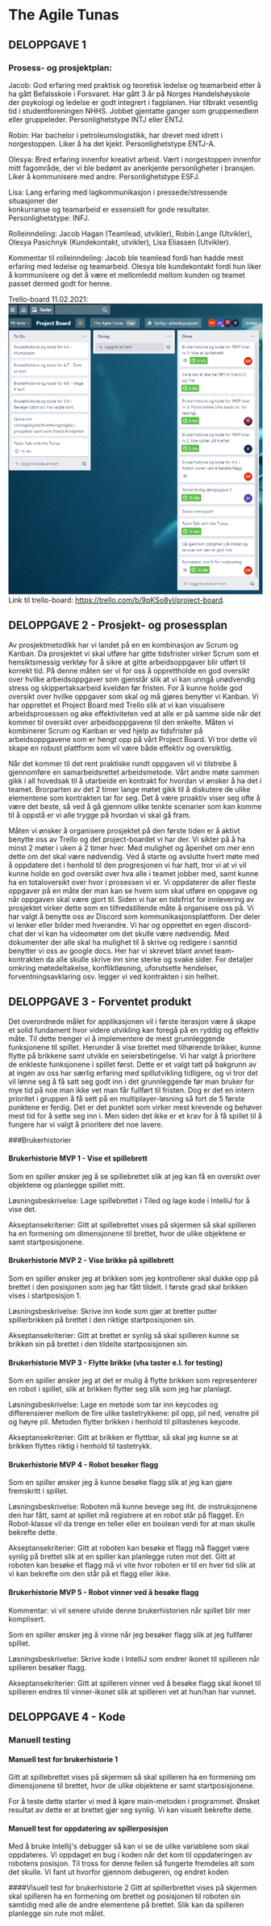 # The Agile Tunas

## DELOPPGAVE 1

### Prosess- og prosjektplan:

Jacob:
God  erfaring med praktisk og teoretisk ledelse og teamarbeid etter å ha gått Befalsskole i Forsvaret.
Har gått 3 år på Norges Handelshøyskole der psykologi og ledelse er  godt integrert i fagplanen. Har
tilbrakt	vesentlig tid i studentforeningen NHHS. Jobbet gjentatte ganger som  gruppemedlem eller gruppeleder.
Personlighetstype INTJ eller ENTJ.

Robin:
Har bachelor i petroleumslogistikk, har drevet med idrett i norgestoppen. Liker å ha det kjekt.
Personlighetstype ENTJ-A.

Olesya:
Bred erfaring innenfor kreativt arbeid. Vært i norgestoppen innenfor mitt fagområde, der vi ble bedømt av anerkjente personligheter i bransjen. Liker å kommunisere med andre. Personlighetstype ESFJ.

Lisa:
Lang erfaring med lagkommunikasjon i pressede/stressende situasjoner der        
konkurranse og teamarbeid er essensielt for gode resultater.
Personlighetstype: INFJ.

Rolleinndeling: Jacob Hagan (Teamlead, utvikler), Robin Lange (Utvikler), Olesya Pasichnyk (Kundekontakt, utvikler), Lisa Eliassen (Utvikler).

Kommentar til rolleinndeling: Jacob ble teamlead fordi han hadde mest erfaring med ledelse og teamarbeid. Olesya ble kundekontakt fordi hun liker å kommunisere og det å være et mellomledd mellom kunden og teamet passet dermed godt for henne.

Trello-board 11.02.2021:
![img.png](ProjectBoardOblig1.png)
Link til trello-board: https://trello.com/b/9pKSo8yI/project-board. 

## DELOPPGAVE 2 - Prosjekt- og prosessplan

Av prosjektmetodikk har vi landet på en en kombinasjon av Scrum og Kanban. Da prosjektet vi skal utføre har gitte tidsfrister virker Scrum som et hensiktsmessig verktøy for å sikre at gitte arbeidsoppgaver blir utført til korrekt tid. På denne måten ser vi for oss å opprettholde en god oversikt over hvilke arbeidsoppgaver som gjenstår slik at vi kan unngå unødvendig stress og skippertaksarbeid kvelden før fristen. For å kunne holde god oversikt over hvilke oppgaver som skal og må gjøres benytter vi Kanban. Vi har opprettet et Project Board med Trello slik at vi kan visualisere arbeidsprosessen og øke effektiviteten ved at alle er på samme side når det kommer til oversikt over arbeidsoppgavene til den enkelte.
Måten vi kombinerer Scrum og Kanban er ved hjelp av tidsfrister på arbeidsoppgavene som er hengt opp på vårt Project Board. Vi tror dette vil skape en robust plattform som vil være både effektiv og oversiktlig.

Når det kommer til det rent praktiske rundt oppgaven vil vi tilstrebe å gjennomføre en samarbeidsrettet arbeidsmetode.
Vårt andre møte sammen gikk i all hovedsak til å utarbeide en kontrakt for hvordan vi ønsker å ha det i teamet. Brorparten av det 2 timer lange møtet gikk til å diskutere de ulike elementene som kontrakten tar for seg. Det å være proaktiv viser seg ofte å være det beste, så ved å gå gjennom ulike tenkte scenarier som kan komme til å oppstå er vi alle trygge på hvordan vi skal gå fram.

Måten vi ønsker å organisere prosjektet på den første tiden er å aktivt benytte oss av Trello og det project-boardet vi har der. Vi sikter på å ha minst 2 møter i uken á 2 timer hver. Med mulighet og åpenhet om mer enn dette om det skal være nødvendig. Ved å starte og avslutte hvert møte med å oppdatere det i henhold til den progresjonen vi har hatt, tror vi at vi vil kunne holde en god oversikt over hva alle i teamet jobber med, samt kunne ha en totaloversikt over hvor i prosessen vi er. Vi oppdaterer de aller fleste oppgaver på en måte der man kan se hvem som skal utføre en oppgave og når oppgaven skal være gjort til. Siden vi har en tidsfrist for innlevering av prosjektet virker dette som en tilfredstillende måte å organisere oss på.
Vi har valgt å benytte oss av Discord som kommunikasjonsplattform. Der deler vi lenker eller bilder med hverandre. Vi har og opprettet en egen discord-chat der vi kan ha videomøter om det skulle være nødvendig. Med dokumenter der alle skal ha mulighet til å skrive og redigere i sanntid benytter vi oss av google docs. Her har vi skrevet blant annet team-kontrakten da alle skulle skrive inn sine sterke og svake sider.
For detaljer omkring møtedeltakelse, konfliktløsning, uforutsette hendelser, forventningsavklaring osv. legger vi ved kontrakten i sin helhet.

## DELOPPGAVE 3 - Forventet produkt

Det overordnede målet for applikasjonen vil  i første iterasjon være å skape et solid fundament hvor videre utvikling kan foregå på en ryddig og effektiv måte. Til dette trenger vi å implementere de mest grunnleggende funksjonene til spillet. Herunder å vise brettet med tilhørende brikker, kunne flytte på brikkene samt utvikle en seiersbetingelse.
Vi har valgt å prioritere de enkleste funksjonene i spillet først. Dette er et valgt tatt på bakgrunn av at ingen av oss har særlig erfaring med spillutvikling tidligere, og vi tror det vil lønne seg å få satt seg godt inn i det grunnleggende før man bruker for mye tid på noe man ikke vet man får fullført til fristen. Dog er det en intern prioritet i gruppen å få sett på en multiplayer-løsning så fort de 5 første punktene er ferdig. Det er det punktet som virker mest krevende og behøver mest tid for å sette seg inn i. Men siden det ikke er et krav for å få spillet til å fungere har vi valgt å prioritere det noe lavere.

###Brukerhistorier

#### Brukerhistorie MVP 1 - Vise et spillebrett

Som en spiller
ønsker jeg å se spillebrettet
slik at jeg kan få en oversikt over objektene og planlegge spillet mitt.

Løsningsbeskrivelse:
Lage spillebrettet i Tiled og lage kode i IntelliJ for å vise det.

Akseptansekriterier:
Gitt at spillebrettet vises på skjermen så skal
spilleren ha en formening om dimensjonene til brettet,
hvor de ulike objektene er samt startposisjonene.

#### Brukerhistorie MVP 2 - Vise brikke på spillebrett

Som en spiller
ønsker jeg at brikken som jeg kontrollerer skal dukke opp på
brettet i den posisjonen som jeg har fått tildelt.
I første grad skal brikken vises i startposisjon 1.

Løsningsbeskrivelse:
Skrive inn kode som gjør at bretter putter spillerbrikken
på brettet i den riktige startposisjonen sin.

Akseptansekriterier:
Gitt at brettet er synlig så skal spilleren kunne se
brikken sin på brettet i den tildelte startposisjonen sin.

#### Brukerhistorie MVP 3 - Flytte brikke (vha taster e.l. for testing)

Som en spiller
ønsker jeg at det er mulig å flytte brikken som representerer en robot i spillet,
slik at brikken flytter seg slik som jeg har planlagt.

Løsningsbeskrivelse:
Lage en metode som tar inn keycodes og differensierer mellom de fire ulike tastetrykkene: pil opp, pil ned, venstre pil og høyre pil.
Metoden flytter brikken i henhold til piltastenes keycode.

Akseptansekriterier:
Gitt at brikken er flyttbar, så skal jeg kunne se at brikken flyttes riktig i henhold til tastetrykk.

#### Brukerhistorie MVP 4 - Robot besøker flagg

Som en spiller ønsker jeg å kunne besøke flagg slik at jeg kan gjøre fremskritt i spillet.

Løsningsbeskrivelse:
Roboten må kunne bevege seg iht. de instruksjonene den har fått, samt at spillet må registrere at en robot står på flagget.
En Robot-klasse vil da trenge en teller eller en boolean verdi for at man skulle bekrefte dette.

Akseptansekriterier:
Gitt at roboten kan besøke et flagg må flagget være synlig på brettet slik at en spiller kan planlegge ruten mot det.
Gitt at roboten kan besøke et flagg må vi vite hvor roboten er til en hver tid slik at vi kan bekrefte om den står på et flagg eller ikke.

#### Brukerhistorie MVP 5 - Robot vinner ved å besøke flagg
Kommentar: vi vil senere utvide denne brukerhistorien når spillet blir mer komplisert.

Som en spiller
ønsker jeg å vinne når jeg besøker flagg
slik at jeg fullfører spillet.

Løsningsbeskrivelse:
Skrive kode i IntelliJ som endrer ikonet til spilleren når spilleren besøker flagg.

Akseptansekriterier:
Gitt at spilleren vinner ved å besøke flagg skal ikonet til spilleren endres
til vinner-ikonet slik at spilleren vet at hun/han har vunnet. 

## DELOPPGAVE 4 - Kode

### Manuell testing

#### Manuell test for brukerhistorie 1
Gitt at spillebrettet vises på skjermen så skal
spilleren ha en formening om dimensjonene til brettet,
hvor de ulike objektene er samt startposisjonene.

For å teste dette starter vi med å kjøre main-metoden i programmet. Ønsket resultat av dette er at brettet gjør seg synlig.
Vi kan visuelt bekrefte dette. 

#### Manuell test for oppdatering av spillerposisjon
Med å bruke Intellij's debugger så kan vi se de ulike variablene som skal oppdateres. 
Vi oppdaget en bug i koden når det kom til oppdateringen av robotens posisjon. Til tross for denne feilen så
fungerte fremdeles alt som det skulle. Vi fant ut hvorfor gjennom debugeren, og endret koden


####Visuell test for brukerhistorie 2
Gitt at spillerbrettet vises på skjermen skal spilleren
ha en formening om brettet og posisjonen til roboten sin
samtidig med alle de andre elementene på brettet. 
Slik kan da spilleren planlegge sin rute mot målet.
